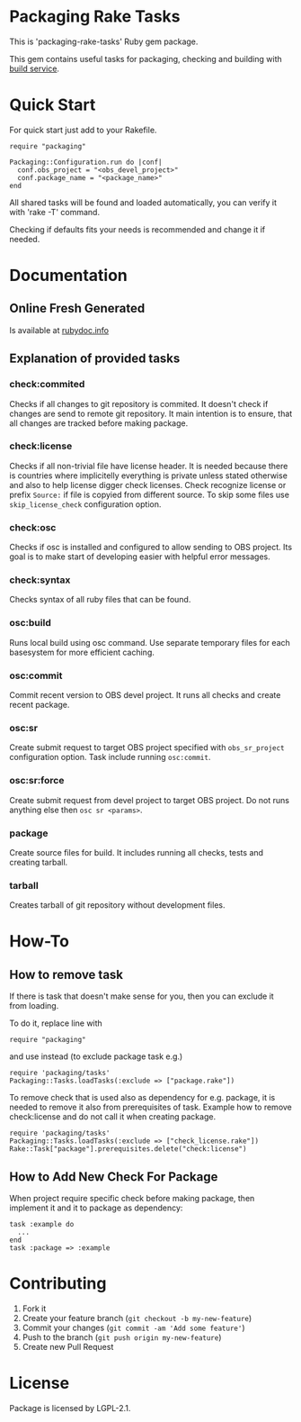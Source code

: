 # Packaging Rake Tasks

This is 'packaging-rake-tasks' Ruby gem package.

This gem contains useful tasks for packaging, checking and building with [build
service](http://openbuildservice.org/).


# Quick Start

For quick start just add to your Rakefile.

    require "packaging"

    Packaging::Configuration.run do |conf|
      conf.obs_project = "<obs_devel_project>"
      conf.package_name = "<package_name>"
    end

All shared tasks will be found and loaded automatically,
you can verify it with 'rake -T' command.

Checking if defaults fits your needs is recommended and change it if needed.

# Documentation
## Online Fresh Generated
Is available at
[rubydoc.info](http://rubydoc.info/github/openSUSE/packaging_tasks/master/frames)

## Explanation of provided tasks

### check:commited
Checks if all changes to git repository is commited. It doesn't check if changes
are send to remote git repository. It main intention is to ensure, that all
changes are tracked before making package.

### check:license
Checks if all non-trivial file have license header. It is needed because there
is countries where implicitelly everything is private unless stated otherwise
and also to help license digger check licenses. Check recognize license or
prefix `Source:` if file is copyied from different source.
To skip some files use `skip_license_check` configuration option.

### check:osc
Checks if osc is installed and configured to allow sending to OBS project. Its
goal is to make start of developing easier with helpful error messages.

### check:syntax
Checks syntax of all ruby files that can be found.

### osc:build
Runs local build using osc command. Use separate temporary files for each
basesystem for more efficient caching.

### osc:commit
Commit recent version to OBS devel project. It runs all checks and create recent
package.

### osc:sr
Create submit request to target OBS project specified with `obs_sr_project`
configuration option. Task include running `osc:commit`.

### osc:sr:force
Create submit request from devel project to target OBS project. Do not runs
anything else then `osc sr <params>`.

### package
Create source files for build. It includes running all checks, tests and
creating tarball.

### tarball
Creates tarball of git repository without development files.

# How-To

## How to remove task

If there is task that doesn't make sense for you, then you can exclude it from
loading.

To do it, replace line with

    require "packaging"


and use instead (to exclude package task e.g.)

    require 'packaging/tasks'
    Packaging::Tasks.loadTasks(:exclude => ["package.rake"])


To remove check that is used also as dependency for e.g. package, it is needed
to remove it also from prerequisites of task. Example how to remove
check:license and do not call it when creating package.

    require 'packaging/tasks'
    Packaging::Tasks.loadTasks(:exclude => ["check_license.rake"])
    Rake::Task["package"].prerequisites.delete("check:license")


## How to Add New Check For Package
When project require specific check before making package, then implement it and
it to package as dependency:

    task :example do
      ...
    end
    task :package => :example

# Contributing

1. Fork it
2. Create your feature branch (`git checkout -b my-new-feature`)
3. Commit your changes (`git commit -am 'Add some feature'`)
4. Push to the branch (`git push origin my-new-feature`)
5. Create new Pull Request

# License
Package is licensed by LGPL-2.1.
